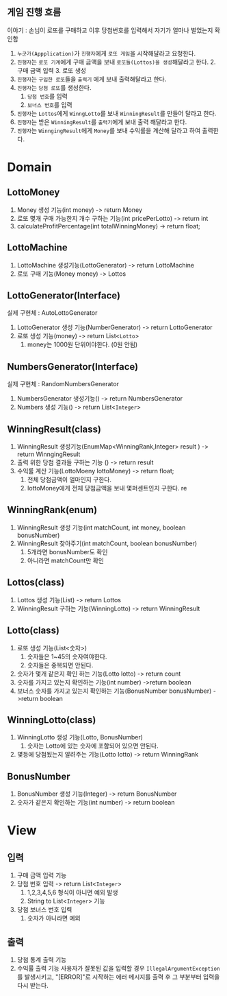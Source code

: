 
## 게임 진행 흐름

이야기 : 손님이 로또를 구매하고 이후 당첨번호를 입력해서 자기가 얼마나 벌었는지 확인함

1. `누군가(Appplication)`가 `진행자`에게 `로또 게임`을 시작해달라고 요청한다.
1. `진행자`는 `로또 기계`에게 구매 금액을 보내 `로또들(Lottos)을 생성`해달라고 한다.
   2. 구매 금액 입력
   3. 로또 생성
3. `진행자`는 `구입한 로또`들을 `출력기` 에게 보내 출력해달라고 한다.
4. `진행자`는 `당첨 로또`를 생성한다.
   1. `당첨 번호`를 입력
   2. `보너스 번호`를 입력
5. `진행자`는 `Lottos`에게 `WinngLotto`를 보내 `WinningResult`를 만들어 달라고 한다.
6. `진행자`는 받은 `WinningResult`를  `출력기`에게 보내 출력 해달라고 한다.
7. `진행자`는 `WinngingResult`에게 `Money`를 보내 수익률을 계산해 달라고 하여 출력한다.


# Domain

## LottoMoney
1. Money 생성 기능(int money) -> return Money
2. 로또 몇개 구매 가능한지 개수 구하는 기능(int pricePerLotto) -> return int
3. calculateProfitPercentage(int totalWinningMoney) -> return float;

## LottoMachine
1. LottoMachine 생성기능(LottoGenerator) -> return LottoMachine
2. 로또 구매 기능(Money money) -> Lottos

## LottoGenerator(Interface)

실제 구현체 : AutoLottoGenerator

1. LottoGenerator 생성 기능(NumberGenerator) -> return LottoGenerator
2. 로또 생성 기능(money) -> return List<`Lotto`>
   1. money는 1000원 단위어야한다. (0원 안됨)

## NumbersGenerator(Interface)

실제 구현체 : RandomNumbersGenerator

1. NumbersGenerator 생성기능() -> return NumbersGenerator
2. Numbers 생성 기능() -> return List<`Integer`>

## WinningResult(class)

1. WinningResult 생성기능(EnumMap<WinningRank,Integer> result ) -> return WinngingResult
2. 출력 위한 당첨 결과들 구하는 기능 () -> return result
3. 수익률 계산 기능(LottoMoeny lottoMoney) -> return float;
   1. 전체 당첨금액이 얼마인지 구한다.
   2. lottoMoney에게 전체 당첨금액을 보내 몇퍼센트인지 구한다. re
## WinningRank(enum)

1. WinningResult 생성 기능(int matchCount, int money, boolean bonusNumber)
2. WinningResult 찾아주기(int matchCount, boolean bonusNumber)
   1. 5개라면 bonusNumber도 확인
   2. 아니라면 matchCount만 확인

## Lottos(class)
1. Lottos 생성 기능(List<Lotto>) -> return Lottos
2. WinningResult 구하는 기능(WinningLotto) -> return WinningResult
 
## Lotto(class)
1. 로또 생성 기능(List<숫자>)
   1. 숫자들은 1~45의 숫자여야한다.
   2. 숫자들은 중복되면 안된다.
2. 숫자가 몇개 같은지 확인 하는 기능(Lotto lotto) -> return count
3. 숫자를 가지고 있는지 확인하는 기능(int number) ->return boolean
4. 보너스 숫자를 가지고 있는지 확인하는 기능(BonusNumber bonusNumber) ->return boolean

## WinningLotto(class)

1. WinningLotto 생성 기능(Lotto, BonusNumber)
   1. 숫자는 Lotto에 있는 숫자에 포함되어 있으면 안된다.
2. 몇등에 당첨됬는지 알려주는 기능(Lotto lotto) -> return WinningRank

## BonusNumber
1. BonusNumber 생성 기능(Integer) -> return BonusNumber
2. 숫자가 같은지 확인하는 기능(int number) -> return boolean

# View

## 입력
1. 구매 금액 입력 기능
3. 당첨 번호 입력   -> return List<`Integer`>
   1. 1,2,3,4,5,6 형식이 아니면 예외 발생
   2. String to List<`Integer`> 기능
4. 당첨 보너스 번호 입력
   1. 숫자가 아니라면 예외

## 출력
1. 당첨 통계 출력 기능
2. 수익률 출력 기능
사용자가 잘못된 값을 입력할 경우 `IllegalArgumentException`를 발생시키고, "[ERROR]"로 시작하는 에러 메시지를 출력 후 그 부분부터 입력을 다시 받는다.